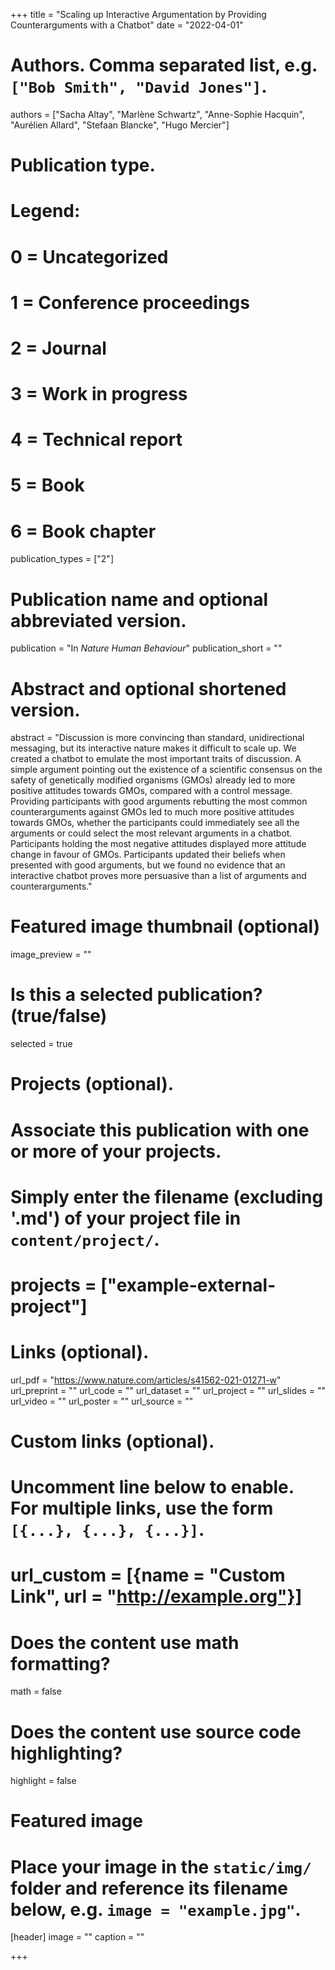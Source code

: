 +++
title = "Scaling up Interactive Argumentation by Providing Counterarguments with a Chatbot"
date = "2022-04-01"

# Authors. Comma separated list, e.g. `["Bob Smith", "David Jones"]`.
authors = ["Sacha Altay", "Marlène Schwartz", "Anne-Sophie Hacquin", "Aurélien Allard", "Stefaan Blancke", "Hugo Mercier"]

# Publication type.
# Legend:
# 0 = Uncategorized
# 1 = Conference proceedings
# 2 = Journal
# 3 = Work in progress
# 4 = Technical report
# 5 = Book
# 6 = Book chapter
publication_types = ["2"]

# Publication name and optional abbreviated version.
publication = "In *Nature Human Behaviour*"
publication_short = ""

# Abstract and optional shortened version.
abstract = "Discussion is more convincing than standard, unidirectional messaging, but its interactive nature makes it difficult to scale up. We created a chatbot to emulate the most important traits of discussion. A simple argument pointing out the existence of a scientific consensus on the safety of genetically modified organisms (GMOs) already led to more positive attitudes towards GMOs, compared with a control message. Providing participants with good arguments rebutting the most common counterarguments against GMOs led to much more positive attitudes towards GMOs, whether the participants could immediately see all the arguments or could select the most relevant arguments in a chatbot. Participants holding the most negative attitudes displayed more attitude change in favour of GMOs. Participants updated their beliefs when presented with good arguments, but we found no evidence that an interactive chatbot proves more persuasive than a list of arguments and counterarguments."

# Featured image thumbnail (optional)
image_preview = ""

# Is this a selected publication? (true/false)
selected = true

# Projects (optional).
#   Associate this publication with one or more of your projects.
#   Simply enter the filename (excluding '.md') of your project file in `content/project/`.
# projects = ["example-external-project"]

# Links (optional).
url_pdf = "https://www.nature.com/articles/s41562-021-01271-w"
url_preprint = ""
url_code = ""
url_dataset = ""
url_project = ""
url_slides = ""
url_video = ""
url_poster = ""
url_source = ""

# Custom links (optional).
#   Uncomment line below to enable. For multiple links, use the form `[{...}, {...}, {...}]`.
# url_custom = [{name = "Custom Link", url = "http://example.org"}]

# Does the content use math formatting?
math = false

# Does the content use source code highlighting?
highlight = false

# Featured image
# Place your image in the `static/img/` folder and reference its filename below, e.g. `image = "example.jpg"`.
[header]
image = ""
caption = ""

+++